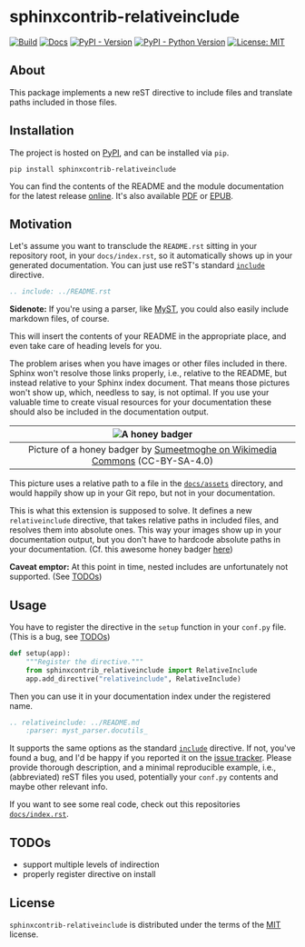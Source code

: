 # sphinxcontrib-relativeinclude

[![Build](https://img.shields.io/github/actions/workflow/status/FynnFreyer/sphinxcontrib-relativeinclude/publish.yml)](https://github.com/FynnFreyer/sphinxcontrib-relativeinclude/actions/workflows/publish.yml)
[![Docs](https://img.shields.io/github/actions/workflow/status/FynnFreyer/sphinxcontrib-relativeinclude/docs.yml?label=docs)](https://github.com/FynnFreyer/sphinxcontrib-relativeinclude/actions/workflows/docs.yml)
[![PyPI - Version](https://img.shields.io/pypi/v/sphinxcontrib-relativeinclude.svg)](https://pypi.org/project/sphinxcontrib-relativeinclude)
[![PyPI - Python Version](https://img.shields.io/pypi/pyversions/sphinxcontrib-relativeinclude.svg)](https://pypi.org/project/sphinxcontrib-relativeinclude)
[![License: MIT](https://img.shields.io/badge/license-MIT-purple)](https://github.com/FynnFreyer/sphinxcontrib-relativeinclude/blob/main/LICENSE.txt)

## About

This package implements a new reST directive to include files and translate paths included in those files.

## Installation

The project is hosted on [PyPI](https://pypi.org/project/sphinxcontrib-relativeinclude), and can be installed via `pip`.

```console
pip install sphinxcontrib-relativeinclude
```

You can find the contents of the README and the module documentation for the latest release [online](https://fynnfreyer.github.io/sphinxcontrib-relativeinclude).
It's also available [PDF](https://fynnfreyer.github.io/sphinxcontrib-relativeinclude/files/sphinxcontrib-relativeinclude.pdf) or [EPUB](https://fynnfreyer.github.io/sphinxcontrib-relativeinclude/files/sphinxcontrib-relativeinclude.epub).

## Motivation

Let's assume you want to transclude the `README.rst` sitting in your repository root, in your `docs/index.rst`, so it automatically shows up in your generated documentation.
You can just use reST's standard [`include`](https://docutils.sourceforge.io/docs/ref/rst/directives.html#include) directive.

```rst
.. include: ../README.rst
```

**Sidenote:** If you're using a parser, like [MyST](https://myst-parser.readthedocs.io/en/stable/), you could also easily include markdown files, of course.

This will insert the contents of your README in the appropriate place, and even take care of heading levels for you.

The problem arises when you have images or other files included in there. Sphinx won't resolve those links properly, i.e., relative to the README, but instead relative to your Sphinx index document.
That means those pictures won't show up, which, needless to say, is not optimal.
If you use your valuable time to create visual resources for your documentation these should also be included in the documentation output.

|                           ![A honey badger](docs/assets/honey_badger-wikimedia_commons_CCBYSA4_Sumeetmoghe.jpg)                          |
|:----------------------------------------------------------------------------------------------------------------------------------------:|
| Picture of a honey badger by [Sumeetmoghe on Wikimedia Commons](https://commons.wikimedia.org/wiki/File:Honey_Badger.jpg) (CC-BY-SA-4.0) |

This picture uses a relative path to a file in the [`docs/assets`](docs/assets) directory, and would happily show up in your Git repo, but not in your documentation.

This is what this extension is supposed to solve.
It defines a new `relativeinclude` directive, that takes relative paths in included files, and resolves them into absolute ones.
This way your images show up in your documentation output, but you don't have to hardcode absolute paths in your documentation.
(Cf. this awesome honey badger [here](https://fynnfreyer.github.io/sphinxcontrib-relativeinclude/#motivation))

**Caveat emptor:** At this point in time, nested includes are unfortunately not supported.
(See [TODOs](#todos))

## Usage

You have to register the directive in the `setup` function in your `conf.py` file.
(This is a bug, see [TODOs](#todos))

```python
def setup(app):
    """Register the directive."""
    from sphinxcontrib_relativeinclude import RelativeInclude
    app.add_directive("relativeinclude", RelativeInclude)
```

Then you can use it in your documentation index under the registered name.

```rst
.. relativeinclude: ../README.md
    :parser: myst_parser.docutils_
```

It supports the same options as the standard [`include`](https://docutils.sourceforge.io/docs/ref/rst/directives.html#include) directive.
If not, you've found a bug, and I'd be happy if you reported it on the [issue tracker](https://github.com/FynnFreyer/sphinxcontrib-relativeinclude/issues).
Please provide thorough description, and a minimal reproducible example, i.e., (abbreviated) reST files you used, potentially your `conf.py` contents and maybe other relevant info.

If you want to see some real code, check out this repositories [`docs/index.rst`](https://github.com/FynnFreyer/sphinxcontrib-relativeinclude/blob/main/docs/index.rst).

## TODOs

- support multiple levels of indirection
- properly register directive on install

## License

`sphinxcontrib-relativeinclude` is distributed under the terms of the [MIT](https://github.com/FynnFreyer/sphinxcontrib-relativeinclude/blob/main/LICENSE.txt) license.
